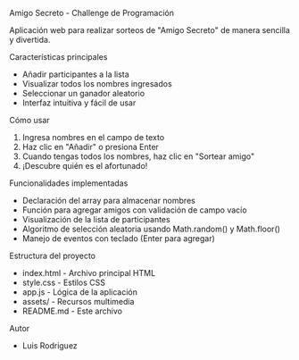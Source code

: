 Amigo Secreto - Challenge de Programación

Aplicación web para realizar sorteos de "Amigo Secreto" de manera sencilla y divertida.

Características principales
- Añadir participantes a la lista
- Visualizar todos los nombres ingresados
- Seleccionar un ganador aleatorio
- Interfaz intuitiva y fácil de usar

Cómo usar
1. Ingresa nombres en el campo de texto
2. Haz clic en "Añadir" o presiona Enter
3. Cuando tengas todos los nombres, haz clic en "Sortear amigo"
4. ¡Descubre quién es el afortunado!

Funcionalidades implementadas
- Declaración del array para almacenar nombres
- Función para agregar amigos con validación de campo vacío
- Visualización de la lista de participantes
- Algoritmo de selección aleatoria usando Math.random() y Math.floor()
- Manejo de eventos con teclado (Enter para agregar)

Estructura del proyecto
- index.html - Archivo principal HTML
- style.css - Estilos CSS
- app.js - Lógica de la aplicación
- assets/ - Recursos multimedia
- README.md - Este archivo

Autor
- Luis Rodriguez
